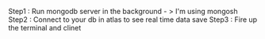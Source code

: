 Step1 : Run mongodb server in the background - > I'm using mongosh
Step2 : Connect to your db in atlas to see real time data save
Step3 : Fire up the terminal and clinet